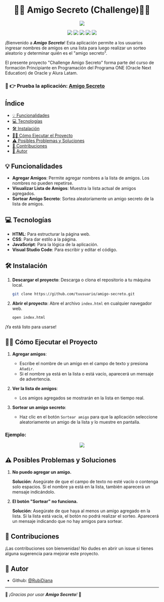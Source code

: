 <h1 align="center"> 🎁🤫 Amigo Secreto (Challenge)👥👀 </h1>
<p align="center"><img src="https://github.com/user-attachments/assets/0f157cc9-86a9-4e33-b785-3ec03cebff4d" /></p>

<p align="center">
<a href="#status"><img src="https://img.shields.io/badge/status-completed-green"></a>
<a href="#release-date"><img src="https://img.shields.io/badge/release_date-february-blue"></a>
<a href="#javascript"><img src="https://img.shields.io/badge/javascript-yellow"></a>
<a href="#css"><img src="https://img.shields.io/badge/css-purple"></a>
<a href="#html"><img src="https://img.shields.io/badge/html-orange"></a>
</a>
</p>

¡Bienvenido a ___Amigo Secreto___! Esta aplicación permite a los usuarios ingresar nombres de amigos en una lista para luego realizar un sorteo aleatorio y determinar quién es el "amigo secreto".

El presente proyecto "Challenge Amigo Secreto" forma parte del curso de formación Principiante en Programación del Programa ONE (Oracle Next Education) de Oracle y Alura Latam.

### 🚀 👉 Prueba la aplicación: [Amigo Secreto](https://rubidiana.github.io/challenge-amigo-secreto/)

## Índice

* [💡 Funcionalidades](https://github.com/RubiDiana/challenge-amigo-secreto?tab=readme-ov-file#-funcionalidades)
* [💻 Tecnologías](https://github.com/RubiDiana/challenge-amigo-secreto?tab=readme-ov-file#-tecnolog%C3%ADas)
* [🛠️ Instalación](https://github.com/RubiDiana/challenge-amigo-secreto?tab=readme-ov-file#%EF%B8%8F-instalaci%C3%B3n)
* [👩‍💻 Cómo Ejecutar el Proyecto](https://github.com/RubiDiana/challenge-amigo-secreto?tab=readme-ov-file#-c%C3%B3mo-ejecutar-el-proyecto)
* [⚠️ Posibles Problemas y Soluciones](https://github.com/RubiDiana/challenge-amigo-secreto?tab=readme-ov-file#%EF%B8%8F-posibles-problemas-y-soluciones)
* [🤝 Contribuciones](https://github.com/RubiDiana/challenge-amigo-secreto?tab=readme-ov-file#-contribuciones)
* [👤 Autor](https://github.com/RubiDiana/challenge-amigo-secreto?tab=readme-ov-file#-autor)

## 💡 Funcionalidades

- **Agregar Amigos**: Permite agregar nombres a la lista de amigos. Los nombres no pueden repetirse.
- **Visualizar Lista de Amigos**: Muestra la lista actual de amigos agregados.
- **Sortear Amigo Secreto**: Sortea aleatoriamente un amigo secreto de la lista de amigos.

## 💻 Tecnologías

- **HTML**: Para estructurar la página web.
- **CSS**: Para dar estilo a la página.
- **JavaScript**: Para la lógica de la aplicación.
- **Visual Studio Code**: Para escribir y editar el código.

## 🛠️ Instalación

1. **Descargar el proyecto**: Descarga o clona el repositorio a tu máquina local.

    ```bash
    git clone https://github.com/tuusuario/amigo-secreto.git
    ```

2. **Abrir el proyecto**: Abre el archivo `index.html` en cualquier navegador web.

    ```bash
    open index.html
    ```

¡Ya está listo para usarse!

## 👩‍💻 Cómo Ejecutar el Proyecto

1. **Agregar amigos**: 
    - Escribe el nombre de un amigo en el campo de texto y presiona `Añadir`. 
    - Si el nombre ya está en la lista o está vacío, aparecerá un mensaje de advertencia.

2. **Ver la lista de amigos**: 
    - Los amigos agregados se mostrarán en la lista en tiempo real.

3. **Sortear un amigo secreto**: 
    - Haz clic en el botón `Sortear amigo` para que la aplicación seleccione aleatoriamente un amigo de la lista y lo muestre en pantalla.

### Ejemplo:  
  <p align="center"><img src="https://github.com/user-attachments/assets/3c96d469-ab83-4138-92de-dc886339cb08" /></p>

## ⚠️ Posibles Problemas y Soluciones

1. **No puedo agregar un amigo.**

   **Solución**: Asegúrate de que el campo de texto no esté vacío o contenga solo espacios. Si el nombre ya está en la lista, también aparecerá un mensaje indicándolo.

3. **El botón "Sortear" no funciona.**

   **Solución**: Asegúrate de que haya al menos un amigo agregado en la lista. Si la lista está vacía, el botón no podrá realizar el sorteo. Aparecerá un mensaje indicando que no hay amigos para sortear.

## 🤝 Contribuciones
¡Las contribuciones son bienvenidas! No dudes en abrir un issue si tienes alguna sugerencia para mejorar este proyecto.

## 👤 Autor
- Github: [@RubiDiana](https://github.com/RubiDiana)

---

🎉 _¡Gracias por usar **Amigo Secreto**!_ 🎉
